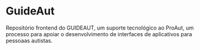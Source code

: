 # GuideAut
Repositório frontend do GUIDEAUT, um suporte tecnológico ao ProAut, um processo para apoiar o desenvolvimento de interfaces de aplicativos para pessoaas autistas.
